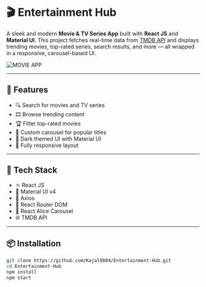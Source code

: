 # 🎬 Entertainment Hub

A sleek and modern **Movie & TV Series App** built with **React JS** and **Material UI**. This project fetches real-time data from [TMDB API](https://www.themoviedb.org/documentation/api) and displays trending movies, top-rated series, search results, and more — all wrapped in a responsive, carousel-based UI.

![MOVIE APP](https://user-images.githubusercontent.com/51760520/124705920-1172ac80-df14-11eb-9568-1e91968b1273.png)

---

## 🚀 Features

- 🔍 Search for movies and TV series
- 🎞️ Browse trending content
- 🏆 Filter top-rated movies
- 🎠 Custom carousel for popular titles
- 🌙 Dark themed UI with Material UI
- 📱 Fully responsive layout

---

## 🧪 Tech Stack

- ⚛️ React JS  
- 💅 Material UI v4  
- 📡 Axios  
- 🔄 React Router DOM  
- 🎠 React Alice Carousel  
- 🌐 TMDB API

---

## 📦 Installation

```bash
git clone https://github.com/Kajal0804/Entertainment-Hub.git
cd Entertainment-Hub
npm install
npm start
